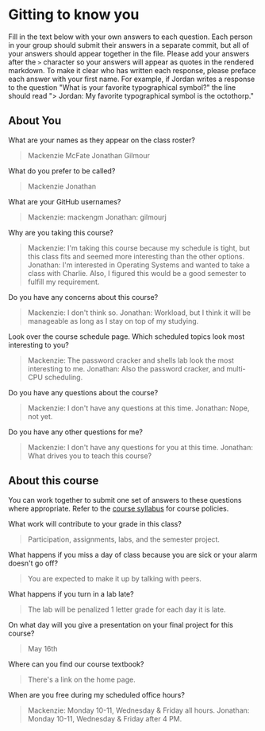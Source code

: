 # Gitting to know you
Fill in the text below with your own answers to each question. Each person in your group should submit their answers in a separate commit, but all of your answers should appear together in the file. Please add your answers after the `>` character so your answers will appear as quotes in the rendered markdown. To make it clear who has written each response, please preface each answer with your first name. For example, if Jordan writes a response to the question "What is your favorite typographical symbol?" the line should read "> Jordan: My favorite typographical symbol is the octothorp." 

## About You
What are your names as they appear on the class roster?
> Mackenzie McFate
> Jonathan Gilmour

What do you prefer to be called?
> Mackenzie
> Jonathan

What are your GitHub usernames?
> Mackenzie: mackengm
> Jonathan: gilmourj

Why are you taking this course?
> Mackenzie: I'm taking this course because my schedule is tight, but this class fits and seemed more interesting than the other options.
> Jonathan: I'm interested in Operating Systems and wanted to take a class with Charlie. Also, I figured this would be a good semester to fulfill my requirement.

Do you have any concerns about this course?
> Mackenzie: I don't think so.
> Jonathan: Workload, but I think it will be manageable as long as I stay on top of my studying.

Look over the course schedule page. Which scheduled topics look most interesting to you?
> Mackenzie: The password cracker and shells lab look the most interesting to me.
> Jonathan: Also the password cracker, and multi-CPU scheduling.

Do you have any questions about the course?
> Mackenzie: I don't have any questions at this time.
> Jonathan: Nope, not yet.

Do you have any other questions for me?
> Mackenzie: I don't have any questions for you at this time.
> Jonathan: What drives you to teach this course?

## About this course
You can work together to submit one set of answers to these questions where appropriate. Refer to the [course syllabus](http://www.cs.grinnell.edu/~curtsinger/teaching/2018S/CSC213/syllabus/) for course policies.

What work will contribute to your grade in this class?
> Participation, assignments, labs, and the semester project.

What happens if you miss a day of class because you are sick or your alarm doesn't go off?
> You are expected to make it up by talking with peers.

What happens if you turn in a lab late?
> The lab will be penalized 1 letter grade for each day it is late.

On what day will you give a presentation on your final project for this course?
> May 16th

Where can you find our course textbook?
> There's a link on the home page.

When are you free during my scheduled office hours?
> Mackenzie: Monday 10-11, Wednesday & Friday all hours. Jonathan: Monday 10-11, Wednesday & Friday after 4 PM.
